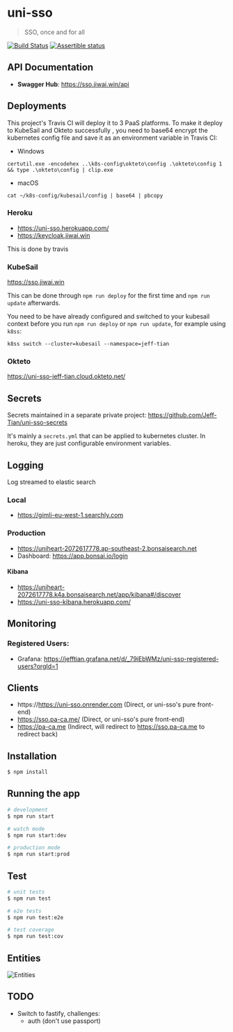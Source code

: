 # uni-sso

> SSO, once and for all

[![Build Status](https://travis-ci.com/Jeff-Tian/uni-sso.svg?branch=master)](https://travis-ci.com/Jeff-Tian/uni-sso)
[![Assertible status](https://assertible.com/apis/ed5330e3-148c-41c1-b76c-c5d6046227a0/status?api_token=7uy5oHmuxHm5lZoO)](https://assertible.com/dashboard#/services/ed5330e3-148c-41c1-b76c-c5d6046227a0/results)

## API Documentation

- **Swagger Hub**: https://sso.jiwai.win/api

## Deployments

This project's Travis CI will deploy it to 3 PaaS platforms. To make it deploy to KubeSail and Okteto successfully
, you need to base64 encrypt the kubernetes config file and save it as an environment variable in Travis CI:

- Windows

```dos
certutil.exe -encodehex ..\k8s-config\okteto\config .\okteto\config 1 && type .\okteto\config | clip.exe
```

- macOS

```shell
cat ~/k8s-config/kubesail/config | base64 | pbcopy
```

### Heroku

- https://uni-sso.herokuapp.com/
- https://keycloak.jiwai.win

This is done by travis

### KubeSail

https://sso.jiwai.win

This can be done through `npm run deploy` for the first time and `npm run update` afterwards.

You need to be have already configured and switched to your kubesail context before you run `npm run deploy` or `npm run update`, for example using `k8ss`:

```shell
k8ss switch --cluster=kubesail --namespace=jeff-tian
```

### Okteto

https://uni-sso-jeff-tian.cloud.okteto.net/

## Secrets

Secrets maintained in a separate private project: https://github.com/Jeff-Tian/uni-sso-secrets

It's mainly a `secrets.yml` that can be applied to kubernetes cluster. In heroku, they are just configurable
environment variables.

## Logging

Log streamed to elastic search

### Local

- https://gimli-eu-west-1.searchly.com

### Production

- https://uniheart-2072617778.ap-southeast-2.bonsaisearch.net
- Dashboard: https://app.bonsai.io/login

#### Kibana

- https://uniheart-2072617778.k4a.bonsaisearch.net/app/kibana#/discover
- https://uni-sso-kibana.herokuapp.com/

## Monitoring

### Registered Users:

- Grafana: https://jefftian.grafana.net/d/_79iEbWMz/uni-sso-registered-users?orgId=1

## Clients

- https://https://uni-sso.onrender.com (Direct, or uni-sso's pure front-end)
- https://sso.pa-ca.me/ (Direct, or uni-sso's pure front-end)
- https://pa-ca.me (Indirect, will redirect to https://sso.pa-ca.me to redirect back)

## Installation

```bash
$ npm install
```

## Running the app

```bash
# development
$ npm run start

# watch mode
$ npm run start:dev

# production mode
$ npm run start:prod
```

## Test

```bash
# unit tests
$ npm run test

# e2e tests
$ npm run test:e2e

# test coverage
$ npm run test:cov
```

## Entities

![Entities](./entities.svg)

## TODO

- Switch to fastify, challenges:
    - auth (don't use passport)
